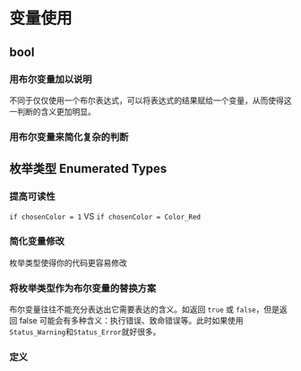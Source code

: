 # 变量使用

## bool

### 用布尔变量加以说明

不同于仅仅使用一个布尔表达式，可以将表达式的结果赋给一个变量，从而使得这一判断的含义更加明显。

### 用布尔变量来简化复杂的判断

## 枚举类型 Enumerated Types

### 提高可读性

`if chosenColor = 1` VS `if chosenColor = Color_Red`

### 简化变量修改

枚举类型使得你的代码更容易修改

### 将枚举类型作为布尔变量的替换方案

布尔变量往往不能充分表达出它需要表达的含义。如返回 `true` 或 `false`，但是返回 false 可能会有多种含义：执行错误、致命错误等。此时如果使用 `Status_Warning`和`Status_Error`就好很多。

### 定义